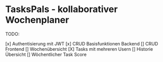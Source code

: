 TasksPals - kollaborativer Wochenplaner
======= 

TODO:

[x] Authentisierung mit JWT
[x] CRUD Basisfunktionen Backend
[] CRUD Frontend
[] Wochenübersicht
[X] Tasks mit mehreren Usern
[] Historie Übersicht
[] Wöchentlicher Task Score

